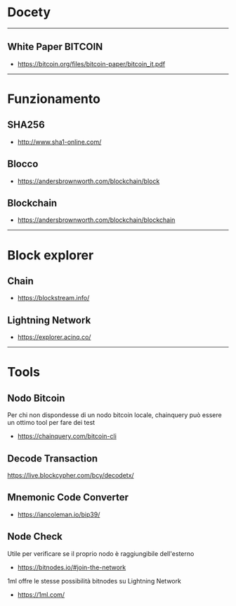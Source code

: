 # Docety

------

## White Paper BITCOIN
- https://bitcoin.org/files/bitcoin-paper/bitcoin_it.pdf

------

# Funzionamento

## SHA256
- http://www.sha1-online.com/

## Blocco
- https://andersbrownworth.com/blockchain/block

## Blockchain
- https://andersbrownworth.com/blockchain/blockchain

------

# Block explorer

## Chain

- https://blockstream.info/

## Lightning Network

- https://explorer.acinq.co/

------

# Tools

## Nodo Bitcoin
Per chi non dispondesse di un nodo bitcoin locale, chainquery può essere un ottimo tool per fare dei test

- https://chainquery.com/bitcoin-cli

## Decode Transaction

https://live.blockcypher.com/bcy/decodetx/

## Mnemonic Code Converter

- https://iancoleman.io/bip39/

## Node Check

Utile per verificare se il proprio nodo è raggiungibile dell'esterno

- https://bitnodes.io/#join-the-network

1ml offre le stesse possibilità bitnodes su Lightning Network

- https://1ml.com/




